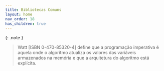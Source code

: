 ```yaml
---
title: Bibliotecas Comuns
layout: home
nav_order: 18
has_children: true
---
```


{: .note }
> Watt [ISBN 0-470-85320-4] define que a programação imperativa é aquela onde o algoritmo atualiza os valores das variáveis armazenados na memória e que a arquitetura do algoritmo está explícita.